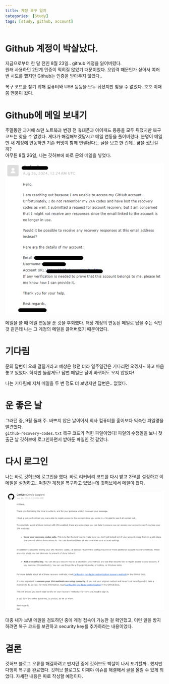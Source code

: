 ```yaml
---
title: 계정 복구 일지
categories: [Study]
tags: [study, github, account]
---
```


# Github 계정이 박살났다.
지금으로부터 한 달 전인 8월 23일.. github 계정을 잃어버렸다.<br/>
원래 사용하던 2단계 인증이 먹히질 않았기 때문이었다. 오입력 때문인가 싶어서 여러 번 시도를 했지만 Github는 인증을 받아주지 않았다..<br/>

복구 코드를 찾기 위해 컴퓨터와 USB 등등을 모두 뒤졌지만 찾을 수 없었다. 호호 이때쯤 멘붕이 왔다.


# Github에 메일 보내기
주말동안 과거에 쓰던 노트북과 변경 전 휴대폰과 아이패드 등등을 모두 뒤졌지만 복구 코드는 찾을 수 없었다. 게다가 해결해보겠답시고 메일 연동을 풀어버렸다. 분명이 메일만 새 계정에 연동하면 기존 커밋이 함께 연결된다는 글을 보고 한 건데.. 꿈을 꿨던걸까?<br/>
아무튼 8월 26일, 나는 깃허브에 바로 문의 메일을 넣었다.

![github](/assets/img/post_img/gitacount/mail1.png)

메일을 쓸 때 메일 연동을 푼 것을 후회했다. 해당 계정의 연동된 메일로 답을 주는 식인 것 같은데 나는 그 계정의 메일을 끊어버렸기 때문이었다.

# 기다림
문의 답변이 오래 걸릴거라고 예상은 했던 터라 일주일간은 기다리면 오겠지~ 하고 마음 놓고 있었다. 하지만 놀랍게도! 답변 메일은 달이 바뀌어도 오지 않았다!

나는 기다림에 지쳐 메일을 두 번 정도 더 보냈지만 답변은.. 없었다.

# 운 좋은 날
그러던 중, 9월 둘째 주. 바쁘지 않은 날이어서 회사 컴퓨터를 훑어보다 익숙한 파일명을 발견했다.<br/>
`github-recovery-codes.txt` 복구 코드가 적힌 파일이었다! 파일의 수정일을 보니 첫 출근 날 깃허브에 로그인하면서 받아둔 파일인 것 같았다.

# 다시 로그인
나는 바로 깃허브에 로그인을 했다. 바로 리커버리 코드를 다시 받고 2FA를 설정하고 이메일을 설정하고.. 며칠간 계정을 복구하고 있었는데 깃허브에서 메일이 왔다.

![github](/assets/img/post_img/gitacount/mail2.png)

대충 내가 보낸 메일을 검토하던 중에 계정 접속이 가능한 걸 확인했고, 이런 일을 방지하려면 복구 코드를 보관하고 security key를 추가하라는 내용이었다.

# 결론
깃허브 블로그 오류를 해결하려고 만지던 중에 깃허브도 박살이 나서 포기할까.. 했지만 다행히 복구를 완료했다. 깃허브 블로그도 이제야 이슈를 해결해서 글을 올릴 수 있게 되었다. 자세한 내용은 따로 작성할 예정이다.